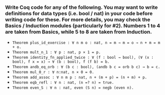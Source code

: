 ### Write Coq code for any of the following. You may want to write definitions for data types (i.e. bool / nat) in your code before writing code for these. For more details, you may check the Basics / Induction modules (particularly for #2).  Numbers 1 to 4 are taken from Basics, while 5 to 8 are taken from Induction.

- `Theorem plus_id_exercise : ∀ n m o : nat, n = m → m = o → n + m = m + o.`
- `Theorem mult_n_1 : ∀ p : nat, p × 1 = p.`
- `Theorem identity_fn_applied_twice : ∀ (f : bool → bool), (∀ (x : bool), f x = x) → ∀ (b : bool), f (f b) = b.`
- `Theorem andb_eq_orb : ∀ (b c : bool), (andb b c = orb b c) → b = c.`
- `Theorem mul_0_r : ∀ n:nat, n × 0 = 0.`
- `Theorem add_assoc : ∀ n m p : nat, n + (m + p) = (n + m) + p.`
- `Theorem eqb_refl : ∀ n : nat, (n =? n) = true.`
- `Theorem even_S : ∀ n : nat, even (S n) = negb (even n).`